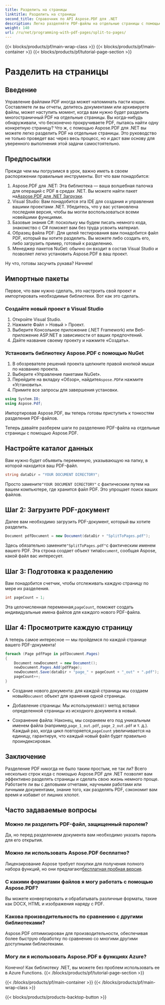 ```yaml
---
title: Разделить на страницы
linktitle: Разделить на страницы
second_title: Справочник по API Aspose.PDF для .NET
description: Легко разделяйте PDF-файлы на отдельные страницы с помощью Aspose.PDF для .NET с помощью этого всеобъемлющего руководства. Пошаговое руководство включено.
weight: 140
url: /ru/net/programming-with-pdf-pages/split-to-pages/
---
```


{{< blocks/products/pf/main-wrap-class >}}
{{< blocks/products/pf/main-container >}}
{{< blocks/products/pf/tutorial-page-section >}}

# Разделить на страницы

## Введение

Управление файлами PDF иногда может напоминать пасти кошек. Составляете ли вы отчеты, делитесь документами или архивируете файлы, может наступить момент, когда вам нужно будет разделить многостраничный PDF на отдельные страницы. Вы когда-нибудь обнаруживали, что бесконечно прокручиваете PDF, пытаясь найти одну конкретную страницу? Что ж, с помощью Aspose.PDF для .NET вы можете легко разделить PDF на отдельные страницы. Это руководство не только проведет вас через весь процесс, но и даст вам основу для уверенного выполнения этой задачи самостоятельно.

## Предпосылки

Прежде чем мы погрузимся в урок, важно иметь в своем распоряжении правильные инструменты. Вот что вам понадобится:

1. Aspose.PDF для .NET: Эта библиотека — ваша волшебная палочка для операций с PDF в средах .NET. Вы можете найти пакет на[Aspose.PDF для .NET Загрузки](https://releases.aspose.com/pdf/net/).
2. Visual Studio: Вам понадобится эта IDE для создания и управления вашими проектами .NET. Убедитесь, что у вас установлена последняя версия, чтобы вы могли воспользоваться всеми новейшими функциями.
3. Базовые знания C#: поскольку мы будем писать немного кода, знакомство с C# поможет вам без труда усвоить материал.
4. Образец файла PDF: Для целей тестирования вам понадобится файл PDF, который вы хотите разделить. Вы можете либо создать его, либо загрузить пример, готовый к разделению.
5. Менеджер пакетов NuGet: обычно он входит в состав Visual Studio и позволяет легко установить Aspose.PDF в ваш проект.

Ну что, готовы засучить рукава? Начнем!

## Импортные пакеты

Первое, что вам нужно сделать, это настроить свой проект и импортировать необходимые библиотеки. Вот как это сделать.

### Создайте новый проект в Visual Studio

1. Откройте Visual Studio.
2. Нажмите Файл > Новый > Проект.
3. Выберите Консольное приложение (.NET Framework) или Веб-приложение ASP.NET в зависимости от ваших предпочтений.
4. Дайте название своему проекту и нажмите «Создать».

### Установить библиотеку Aspose.PDF с помощью NuGet

1. В обозревателе решений проекта щелкните правой кнопкой мыши по названию проекта.
2. Выберите «Управление пакетами NuGet».
3.  Перейдите на вкладку «Обзор», найдите`Aspose.PDF`и нажмите «Установить».
4. Примите все запросы для завершения установки.

```csharp
using System.IO;
using Aspose.Pdf;
```

Импортировав Aspose.PDF, вы теперь готовы приступить к тонкостям разделения PDF-файлов.

Теперь давайте разберем шаги по разделению PDF-файла на отдельные страницы с помощью Aspose.PDF.

## Настройте каталог данных

Вам нужно будет объявить переменную, указывающую на папку, в которой находится ваш PDF-файл.

```csharp
string dataDir = "YOUR DOCUMENT DIRECTORY";
```

 Просто замените`"YOUR DOCUMENT DIRECTORY"` с фактическим путем на вашем компьютере, где хранится файл PDF. Это упрощает поиск ваших файлов.

## Шаг 2: Загрузите PDF-документ

Далее вам необходимо загрузить PDF-документ, который вы хотите разделить.

```csharp
Document pdfDocument = new Document(dataDir + "SplitToPages.pdf");
```

 Здесь обязательно замените`"SplitToPages.pdf"`с фактическим именем вашего PDF. Эта строка создает объект типа`Document`, сообщая Aspose, какой файл вас интересует.

## Шаг 3: Подготовка к разделению

Вам понадобится счетчик, чтобы отслеживать каждую страницу по мере их разделения. 

```csharp
int pageCount = 1;
```

 Эта целочисленная переменная,`pageCount`, поможет создать индивидуальные имена файлов для каждого нового PDF-файла.

## Шаг 4: Просмотрите каждую страницу

А теперь самое интересное — мы пройдемся по каждой странице вашего PDF-документа!

```csharp
foreach (Page pdfPage in pdfDocument.Pages)
{
    Document newDocument = new Document();
    newDocument.Pages.Add(pdfPage);
    newDocument.Save(dataDir + "page_" + pageCount + "_out" + ".pdf");
    pageCount++;
}
```

-  Создание нового документа: для каждой страницы мы создаем новый`Document` объект для хранения одной страницы.
  
-  Добавление страницы: Мы используем`Add()` метод вставки определенной страницы из исходного документа в новый.

-  Сохранение файла: Наконец, мы сохраняем его под уникальным именем файла (например,`page_1_out.pdf`, `page_2_out.pdf` и т. д.). Каждый раз, когда цикл повторяется,`pageCount` увеличивается на единицу, гарантируя, что каждый новый файл будет правильно проиндексирован. 

## Заключение

Разделение PDF никогда не было таким простым, не так ли? Всего несколько строк кода с помощью Aspose.PDF для .NET позволят вам эффективно разделять страницы и сделать свою жизнь немного проще. Работаете ли вы с деловыми отчетами, научными работами или личными документами, знание того, как разделять PDF, сэкономит вам время и избавит от лишних хлопот.

## Часто задаваемые вопросы

### Можно ли разделить PDF-файл, защищенный паролем?
Да, но перед разделением документа вам необходимо указать пароль для его открытия.

### Можно ли использовать Aspose.PDF бесплатно?
 Лицензирование Aspose требует покупки для получения полного набора функций, но они предлагают[бесплатная пробная версия](https://releases.aspose.com/).

### С какими форматами файлов я могу работать с помощью Aspose.PDF?
Вы можете конвертировать и обрабатывать различные форматы, такие как DOCX, HTML и изображения наряду с PDF.

### Какова производительность по сравнению с другими библиотеками?
Aspose.PDF оптимизирован для производительности, обеспечивая более быструю обработку по сравнению со многими другими доступными библиотеками.

### Могу ли я использовать Aspose.PDF в функциях Azure?
Конечно! Как библиотеку .NET, вы можете без проблем использовать ее в Azure Functions.
{{< /blocks/products/pf/tutorial-page-section >}}

{{< /blocks/products/pf/main-container >}}
{{< /blocks/products/pf/main-wrap-class >}}

{{< blocks/products/products-backtop-button >}}

